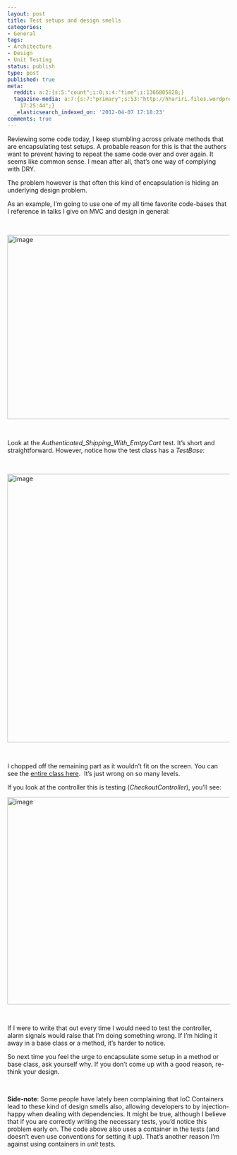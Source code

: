 ```yaml
---
layout: post
title: Test setups and design smells
categories:
- General
tags:
- Architecture
- Design
- Unit Testing
status: publish
type: post
published: true
meta:
  reddit: a:2:{s:5:"count";i:0;s:4:"time";i:1366805828;}
  tagazine-media: a:7:{s:7:"primary";s:53:"http://hhariri.files.wordpress.com/2012/04/image6.png";s:6:"images";a:6:{s:53:"http://hhariri.files.wordpress.com/2012/04/image5.png";a:6:{s:8:"file_url";s:53:"http://hhariri.files.wordpress.com/2012/04/image5.png";s:5:"width";s:3:"794";s:6:"height";s:3:"418";s:4:"type";s:5:"image";s:4:"area";s:6:"331892";s:9:"file_path";s:0:"";}s:59:"http://hhariri.files.wordpress.com/2012/04/image_thumb5.png";a:6:{s:8:"file_url";s:59:"http://hhariri.files.wordpress.com/2012/04/image_thumb5.png";s:5:"width";s:3:"794";s:6:"height";s:3:"418";s:4:"type";s:5:"image";s:4:"area";s:6:"331892";s:9:"file_path";s:0:"";}s:53:"http://hhariri.files.wordpress.com/2012/04/image6.png";a:6:{s:8:"file_url";s:53:"http://hhariri.files.wordpress.com/2012/04/image6.png";s:5:"width";s:3:"680";s:6:"height";s:3:"609";s:4:"type";s:5:"image";s:4:"area";s:6:"414120";s:9:"file_path";s:0:"";}s:59:"http://hhariri.files.wordpress.com/2012/04/image_thumb6.png";a:6:{s:8:"file_url";s:59:"http://hhariri.files.wordpress.com/2012/04/image_thumb6.png";s:5:"width";s:3:"680";s:6:"height";s:3:"609";s:4:"type";s:5:"image";s:4:"area";s:6:"414120";s:9:"file_path";s:0:"";}s:53:"http://hhariri.files.wordpress.com/2012/04/image4.png";a:6:{s:8:"file_url";s:53:"http://hhariri.files.wordpress.com/2012/04/image4.png";s:5:"width";s:3:"519";s:6:"height";s:3:"470";s:4:"type";s:5:"image";s:4:"area";s:6:"243930";s:9:"file_path";s:0:"";}s:59:"http://hhariri.files.wordpress.com/2012/04/image_thumb4.png";a:6:{s:8:"file_url";s:59:"http://hhariri.files.wordpress.com/2012/04/image_thumb4.png";s:5:"width";s:3:"519";s:6:"height";s:3:"470";s:4:"type";s:5:"image";s:4:"area";s:6:"243930";s:9:"file_path";s:0:"";}}s:6:"videos";a:0:{}s:11:"image_count";s:1:"6";s:6:"author";s:7:"5078411";s:7:"blog_id";s:8:"11677451";s:9:"mod_stamp";s:19:"2012-04-07
    17:25:44";}
  _elasticsearch_indexed_on: '2012-04-07 17:18:23'
comments: true
---
```

<p>Reviewing some code today, I keep stumbling across private methods that are encapsulating test setups. A probable reason for this is that the authors want to prevent having to repeat the same code over and over again. It seems like common sense. I mean after all, that’s one way of complying with DRY.&nbsp; </p> <p>The problem however is that often this kind of encapsulation is hiding an underlying design problem.</p> <p>As an example, I’m going to use one of my all time favorite code-bases that I reference in talks I give on MVC and design in general:</p> <p>&nbsp;</p> <p><a href="http://hhariri.files.wordpress.com/2012/04/image5.png">
<img style="background-image:none;border-bottom:0;border-left:0;padding-left:0;padding-right:0;display:inline;border-top:0;border-right:0;padding-top:0;" title="image" border="0" alt="image" src="{{ site.images }}/tsd-1.png" width="794" height="418"></a></p> <p>&nbsp;</p> <p>Look at the <em>Authenticated_Shipping_With_EmtpyCart</em> test. It’s short and straightforward. However, notice how the test class has a <em>TestBase: </em></p> <p><em></em>&nbsp;</p> <p><a href="http://hhariri.files.wordpress.com/2012/04/image6.png"><img style="background-image:none;border-bottom:0;border-left:0;margin:0;padding-left:0;padding-right:0;display:inline;border-top:0;border-right:0;padding-top:0;" title="image" border="0" alt="image" src="{{ site.images }}/tsd-2.png" width="680" height="609"></a></p> <p>&nbsp;</p> <p>I chopped off the remaining part as it wouldn’t fit on the screen. You can see the <a href="http://erpstore.codeplex.com/SourceControl/changeset/view/88814#1575530">entire class here</a>.&nbsp; It’s just wrong on so many levels.</p> <p>If you look at the controller this is testing (<em>CheckoutController</em>), you’ll see:</p> <p><a href="http://hhariri.files.wordpress.com/2012/04/image4.png"><img style="background-image:none;border-bottom:0;border-left:0;padding-left:0;padding-right:0;display:inline;border-top:0;border-right:0;padding-top:0;" title="image" border="0" alt="image" src="{{ site.images }}/tsd-3.png" width="519" height="470"></a></p> <p>&nbsp;</p> <p>If I were to write that out every time I would need to test the controller, alarm signals would raise that I’m doing something wrong. If I’m hiding it away in a base class or a method, it’s harder to notice.&nbsp; </p> <p>So next time you feel the urge to encapsulate some setup in a method or base class, ask yourself why. If you don’t come up with a good reason, re-think your design. </p> <p>&nbsp;</p> <p><strong>Side-note</strong>: Some people have lately been complaining that IoC Containers lead to these kind of design smells also, allowing developers to by injection-happy when dealing with dependencies. It might be true, although I believe that if you are correctly writing the necessary tests, you’d notice this problem early on. The code above also uses a container in the tests (and doesn’t even use conventions for setting it up). That’s another reason I’m against using containers in <em>unit </em>tests<em>. </em></p>
